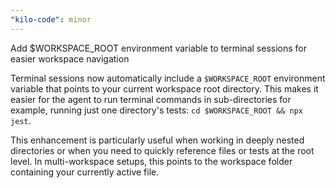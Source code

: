```yaml
---
"kilo-code": minor
---
```


Add $WORKSPACE_ROOT environment variable to terminal sessions for easier workspace navigation

Terminal sessions now automatically include a `$WORKSPACE_ROOT` environment variable that points to your current workspace root directory. This makes it easier for the agent to run terminal commands in sub-directories for example, running just one directory's tests: `cd $WORKSPACE_ROOT && npx jest`.

This enhancement is particularly useful when working in deeply nested directories or when you need to quickly reference files or tests at the root level. In multi-workspace setups, this points to the workspace folder containing your currently active file.
